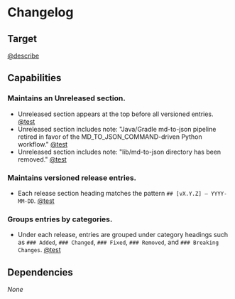 # Changelog

## Target

[@describe](../CHANGELOG.md)

## Capabilities

### Maintains an Unreleased section.

- Unreleased section appears at the top before all versioned entries. [@test](../tests/changelog/unreleased-section-exists.test.md)
- Unreleased section includes note: "Java/Gradle md-to-json pipeline retired in favor of the MD_TO_JSON_COMMAND-driven Python workflow." [@test](../tests/changelog/unreleased-pipeline-note.test.md)
- Unreleased section includes note: "lib/md-to-json directory has been removed." [@test](../tests/changelog/unreleased-directory-removed.test.md)

### Maintains versioned release entries.

- Each release section heading matches the pattern `## [vX.Y.Z] – YYYY-MM-DD`. [@test](../tests/changelog/version-heading-format.test.md)

### Groups entries by categories.

- Under each release, entries are grouped under category headings such as `### Added`, `### Changed`, `### Fixed`, `### Removed`, and `### Breaking Changes`. [@test](../tests/changelog/categories-grouping.test.md)

## Dependencies

_None_